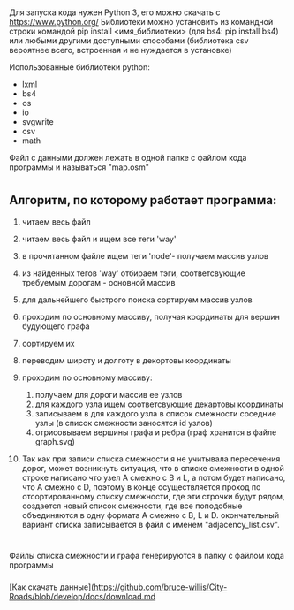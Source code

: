 #
Для запуска кода нужен Python 3, его можно скачать c https://www.python.org/
Библиотеки можно установить из командной строки командой pip install <имя_библиотеки> (для bs4: pip install bs4) или любыми другими доступными способами (библиотека csv вероятнее всего, встроенная и не нуждается в установке)

Использованные библиотеки python:
* lxml
* bs4
* os
* io
* svgwrite
* csv
* math

Файл с данными должен лежать в одной папке с файлом кода программы и называться "map.osm"
#
## Алгоритм, по которому работает программа:

1. читаем весь файл
2. читаем весь файл и ищем все теги 'way'
3. в прочитанном файле ищем теги 'node'- получаем массив узлов
4. из найденных тегов 'way' отбираем тэги, соответсвующие требуемым дорогам - основной массив
5. для дальнейшего быстрого поиска сортируем массив узлов 
6. проходим по основному массиву, получая координаты для вершин будующего графа
7. сортируем их
8. переводим широту и долготу в декортовы координаты
9. проходим по основному массиву:
	1. получаем для дороги массив ее узлов
	2. для каждого узла ищем соответсвующие декартовы координаты
	3. записываем в для каждого узла в список смежности соседние узлы (в список смежности заносятся id узлов)
	4. отрисовываем вершины графа и ребра (граф хранится в файле graph.svg)

10. Так как при записи списка смежности я не учитывала пересечения дорог, может возникнуть ситуация, что в списке смежности в одной строке написано что узел А смежно с B и L, а потом будет написано, что A смежно с D, поэтому в конце осуществляется проход по отсортированному списку смежности, где эти строчки будут рядом, создается новый список смежности, где все поподобные объединяются в одну формата А смежно с B, L и D. окончательный вариант списка записывается в файл с именем "adjacency_list.csv".
#
Файлы списка смежности и графа генерируются в папку с файлом кода программы
###
[Как скачать данные](https://github.com/bruce-willis/City-Roads/blob/develop/docs/download.md
